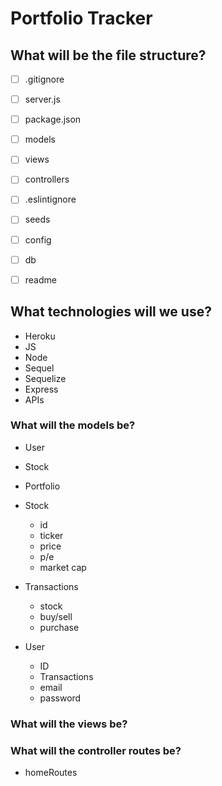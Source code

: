 # Portfolio Tracker 

## What will be the file structure?
- [ ] .gitignore
- [ ] server.js
- [ ] package.json
- [ ] models
- [ ] views
- [ ] controllers
- [ ] .eslintignore
- [ ] seeds
- [ ] config
- [ ] db
- [ ] readme


## What technologies will we use?
- Heroku
- JS
- Node
- Sequel
- Sequelize
- Express
- APIs 

### What will the models be?
- User
- Stock
- Portfolio

- Stock
    - id
    - ticker
    - price 
    - p/e
    - market cap

- Transactions
    - stock
    - buy/sell
    - purchase

- User 
    - ID
    - Transactions
    - email
    - password


### What will the views be?

### What will the controller routes be?
- homeRoutes
